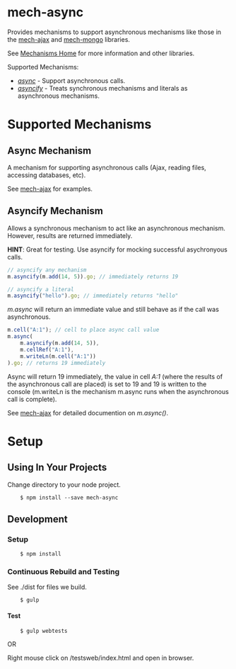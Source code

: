 [mech-home-link]: https://github.com/mechanisms/mech "Home repository for mechanisms"
[mech-ajax-home-link]: https://github.com/mechanismsjs/mech-ajax "Ajax mechanisms."
[mech-mongo-home-link]: https://github.com/mechanismsjs/mech-mongo "Mongo mechanisms."

# mech-async

Provides mechanisms to support asynchronous mechanisms like those in the [mech-ajax][mech-ajax-home-link] and [mech-mongo][mech-mongo-home-link] libraries.

See [Mechanisms Home][mech-home-link] for more information and other libraries.

Supported Mechanisms:

* *[async](#async-mechanism)* - Support asynchronous calls.
* *[asyncify](#asyncify-mechanism)* - Treats synchronous mechanisms and literals as asynchronous mechanisms.

# Supported Mechanisms

## <a name="async-mechanism"></a> Async Mechanism

A mechanism for supporting asynchronous calls (Ajax, reading files, accessing databases, etc).

See [mech-ajax][mech-ajax-home-link] for examples.

## <a name="asyncify-mechanism"></a> Asyncify Mechanism

Allows a synchronous mechanism to act like an asynchronous mechanism. However, results are returned immediately.

**HINT**: Great for testing. Use asyncify for mocking successful asychronyous calls.

```javascript
// asyncify any mechanism
m.asyncify(m.add(14, 5)).go; // immediately returns 19

// asyncify a literal
m.asyncify("hello").go; // immediately returns "hello"
```

*m.async* will return an immediate value and still behave as if the call was asynchronous.

```javascript
m.cell("A:1"); // cell to place async call value
m.async(
	m.asyncify(m.add(14, 5)),
	m.cellRef("A:1"),
	m.writeLn(m.cell("A:1"))
).go; // returns 19 immediately
```

Async will return 19 immediately, the value in cell *A:1* (where the results of the asynchronous call are placed) is set to 19 and 19 is written to the console (m.writeLn is the mechanism m.async runs when the asynchronous call is complete).

See [mech-ajax][mech-ajax-home-link] for detailed documention on *m.async()*.

# Setup

## Using In Your Projects

Change directory to your node project.

		$ npm install --save mech-async

## Development

### Setup

		$ npm install

### Continuous Rebuild and Testing

See ./dist for files we build.

		$ gulp

#### Test

		$ gulp webtests

OR

Right mouse click on /testsweb/index.html and open in browser.
